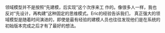 领域模型并不是按照“先建模，后实现”这个次序来工
作的。像很多人一样，我也反对“先设计，再构建”这种固定的思维模式。Eric的经验告诉我们，
真正强大的领域模型是随着时间演进的，即使是最有经验的建模人员也往往发现他们是在系统的
初始版本完成之后才有了最好的想法。
